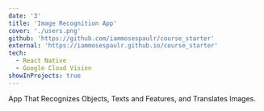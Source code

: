 ```yaml
---
date: '3'
title: 'Image Recognition App'
cover: './users.png'
github: 'https://github.com/iammosespaulr/course_starter'
external: 'https://iammosespaulr.github.io/course_starter'
tech:
  - React Native
  - Google Cloud Vision
showInProjects: true
---
```


App That Recognizes Objects, Texts and Features, and Translates Images.
